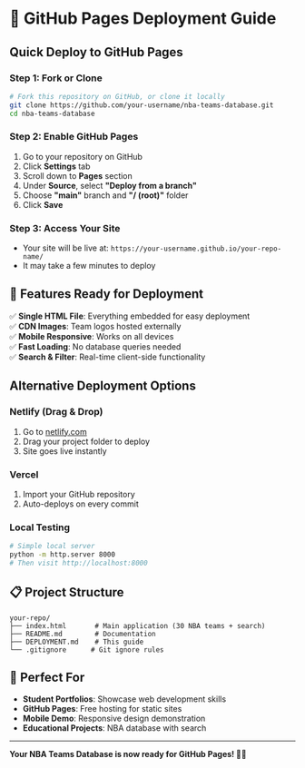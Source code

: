 # 🚀 GitHub Pages Deployment Guide

## Quick Deploy to GitHub Pages

### Step 1: Fork or Clone
```bash
# Fork this repository on GitHub, or clone it locally
git clone https://github.com/your-username/nba-teams-database.git
cd nba-teams-database
```

### Step 2: Enable GitHub Pages
1. Go to your repository on GitHub
2. Click **Settings** tab
3. Scroll down to **Pages** section
4. Under **Source**, select **"Deploy from a branch"**
5. Choose **"main"** branch and **"/ (root)"** folder
6. Click **Save**

### Step 3: Access Your Site
- Your site will be live at: `https://your-username.github.io/your-repo-name/`
- It may take a few minutes to deploy

## 🏀 Features Ready for Deployment

✅ **Single HTML File**: Everything embedded for easy deployment  
✅ **CDN Images**: Team logos hosted externally  
✅ **Mobile Responsive**: Works on all devices  
✅ **Fast Loading**: No database queries needed  
✅ **Search & Filter**: Real-time client-side functionality  

## Alternative Deployment Options

### Netlify (Drag & Drop)
1. Go to [netlify.com](https://netlify.com)
2. Drag your project folder to deploy
3. Site goes live instantly

### Vercel
1. Import your GitHub repository
2. Auto-deploys on every commit

### Local Testing
```bash
# Simple local server
python -m http.server 8000
# Then visit http://localhost:8000
```

## 📋 Project Structure
```
your-repo/
├── index.html       # Main application (30 NBA teams + search)
├── README.md        # Documentation
├── DEPLOYMENT.md    # This guide
└── .gitignore      # Git ignore rules
```

## 🎯 Perfect For
- **Student Portfolios**: Showcase web development skills
- **GitHub Pages**: Free hosting for static sites  
- **Mobile Demo**: Responsive design demonstration
- **Educational Projects**: NBA database with search

---

**Your NBA Teams Database is now ready for GitHub Pages! 🏀🚀** 